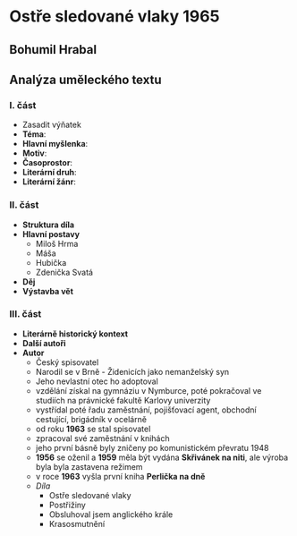 # **Ostře sledované vlaky 1965**
## **Bohumil Hrabal**
## Analýza uměleckého textu
### **I. část**
- Zasadit výňatek
- **Téma**: 
- **Hlavní myšlenka**:
- **Motiv**:
- **Časoprostor**:
- **Literární druh**:
- **Literární žánr**:
### **II. část**
- **Struktura díla**
- **Hlavní postavy**
    - Miloš Hrma
    - Máša
    - Hubička
    - Zdenička Svatá
- **Děj**
- **Výstavba vět**
### **III. část**
- **Literárně historický kontext**
- **Další autoři**
- **Autor**
    - Český spisovatel
    - Narodil se v Brně - Židenicích jako nemanželský syn
    - Jeho nevlastní otec ho adoptoval
    - vzdělání získal na gymnáziu v Nymburce, poté pokračoval ve studiích na právnické fakultě Karlovy univerzity
    - vystřídal poté řadu zaměstnání, pojišťovací agent, obchodní cestující, brigádník v ocelárně
    - od roku **1963** se stal spisovatel
    - zpracoval své zaměstnání v knihách
    - jeho první básně byly zničeny po komunistickém převratu 1948
    - **1956** se oženil a **1959** měla být vydána **Skřivánek na niti**, ale výroba byla byla zastavena režimem
    - v roce **1963** vyšla první kniha **Perlička na dně**
    - *Díla*
        - Ostře sledované vlaky
        - Postřižiny
        - Obsluhoval jsem anglického krále
        - Krasosmutnění

